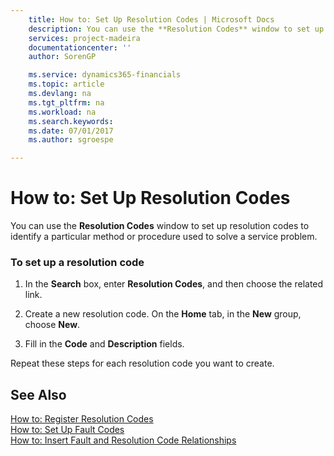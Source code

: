 ```yaml
---
    title: How to: Set Up Resolution Codes | Microsoft Docs
    description: You can use the **Resolution Codes** window to set up resolution codes to identify a particular method or procedure used to solve a service problem.
    services: project-madeira
    documentationcenter: ''
    author: SorenGP

    ms.service: dynamics365-financials
    ms.topic: article
    ms.devlang: na
    ms.tgt_pltfrm: na
    ms.workload: na
    ms.search.keywords:
    ms.date: 07/01/2017
    ms.author: sgroespe

---
```

# How to: Set Up Resolution Codes
You can use the **Resolution Codes** window to set up resolution codes to identify a particular method or procedure used to solve a service problem.  
  
### To set up a resolution code  
  
1.  In the **Search** box, enter **Resolution Codes**, and then choose the related link.  
  
2.  Create a new resolution code. On the **Home** tab, in the **New** group, choose **New**.  
  
3.  Fill in the **Code** and **Description** fields.  
  
 Repeat these steps for each resolution code you want to create.  
  
## See Also  
 [How to: Register Resolution Codes](../how-to-register-resolution-codes.md)   
 [How to: Set Up Fault Codes](../how-to-set-up-fault-codes.md)   
 [How to: Insert Fault and Resolution Code Relationships](../how-to-insert-fault-and-resolution-code-relationships.md)